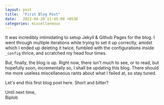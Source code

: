 ```yaml
---
layout: post
title:  "First Blog Post"
date:   2022-04-20 11:45:00 +0530
categories: miscellaneous
---
```

It was incredibly intimidating to setup Jekyll & Github Pages for the blog. I went through multiple iterations while trying to set it up correctly, amidst which I ended up deleting it twice, fumbled with the configurations inside `_config` thrice, and scratched my head four times. 

But, finally, the blog is up. Right now, there isn't much to see, or to read, but hopefully soon, incrementally so, I shall be updating this blog. There should me more useless miscellaneous rants about what I failed at, so stay tuned. 

Let's end this first blog post here. Short and bitter?

Until next time, <br>
Biplob
